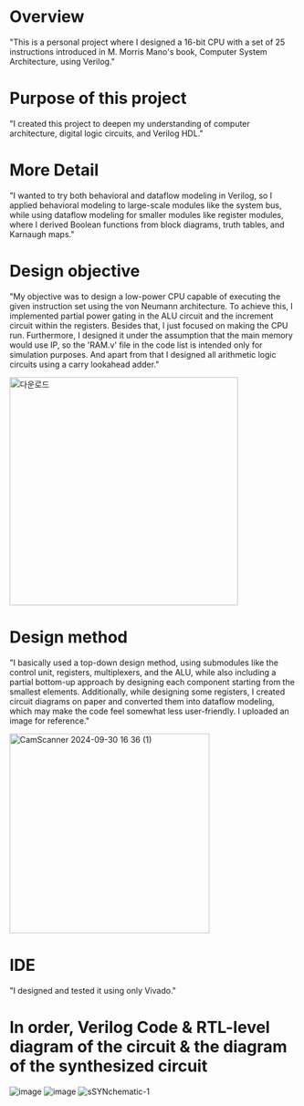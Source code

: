 # Overview

"This is a personal project where I designed a 16-bit CPU with a set of 25 instructions introduced in M. Morris Mano's book, Computer System Architecture, using Verilog."

# Purpose of this project

"I created this project to deepen my understanding of computer architecture, digital logic circuits, and Verilog HDL."

# More Detail

"I wanted to try both behavioral and dataflow modeling in Verilog, so I applied behavioral modeling to large-scale modules like the system bus, while using dataflow modeling for smaller modules like register modules, where I derived Boolean functions from block diagrams, truth tables, and Karnaugh maps."

# Design objective

"My objective was to design a low-power CPU capable of executing the given instruction set using the von Neumann architecture. To achieve this, I implemented partial power gating in the ALU circuit and the increment circuit within the registers. Besides that, I just focused on making the CPU run. Furthermore, I designed it under the assumption that the main memory would use IP, so the 'RAM.v' file in the code list is intended only for simulation purposes. And apart from that I designed all arithmetic logic circuits using a carry lookahead adder." 

<img src="https://github.com/user-attachments/assets/98eb3705-3b6f-44d3-8ffe-53f340684e08" alt="다운로드" width="400"/>


# Design method

"I basically used a top-down design method, using submodules like the control unit, registers, multiplexers, and the ALU, while also including a partial bottom-up approach by designing each component starting from the smallest elements. Additionally, while designing some registers, I created circuit diagrams on paper and converted them into dataflow modeling, which may make the code feel somewhat less user-friendly. I uploaded an image for reference."

<img src="https://github.com/user-attachments/assets/d5d7f946-ae57-4e06-8882-0bf28e0757af" alt="CamScanner 2024-09-30 16 36 (1)" width="350"/>

# IDE

"I designed and tested it using only Vivado."

# In order, Verilog Code & RTL-level diagram of the circuit & the diagram of the synthesized circuit

![image](https://github.com/user-attachments/assets/81c7306e-1d24-44b5-8854-df2be174ad28)
![image](https://github.com/user-attachments/assets/a947bd46-24ea-43c7-8db7-5a7becb065ad)
![sSYNchematic-1](https://github.com/user-attachments/assets/e1714634-a28e-45f2-8952-4c039e01f08b)




